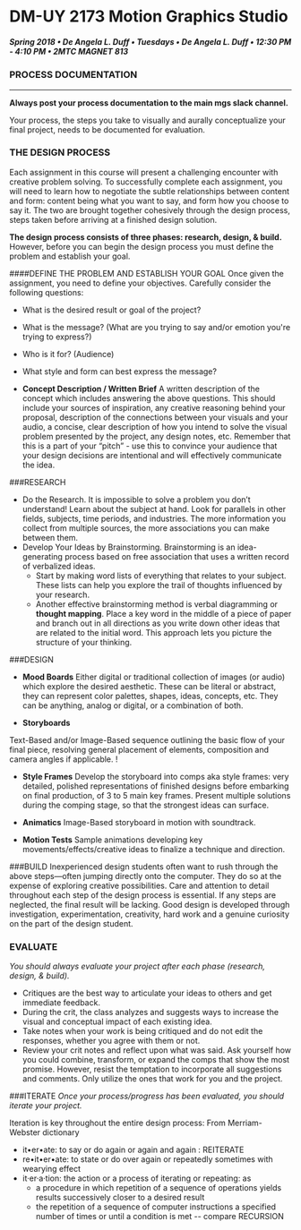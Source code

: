 # DM-UY 2173 Motion Graphics Studio

##### Spring 2018 • De Angela L. Duff • Tuesdays • De Angela L. Duff • 12:30 PM - 4:10 PM • 2MTC MAGNET 813

### PROCESS DOCUMENTATION

---

**Always post your process documentation to the main mgs slack channel.**

Your process, the steps you take to visually and aurally conceptualize your final project, needs to be documented for evaluation. 

### THE DESIGN PROCESS
Each assignment in this course will present a challenging encounter with creative problem solving. To successfully complete each assignment, you will need to learn how to negotiate the subtle relationships between content and form: content being what you want to say, and form how you choose to say it. The two are brought together cohesively through the design process, steps taken before arriving at a finished design solution. 

**The design process consists of three phases: research, design, & build.** However, before you can begin the design process you must define the problem and establish your goal.

####DEFINE THE PROBLEM AND ESTABLISH YOUR GOAL 
Once given the assignment, you need to define your objectives. Carefully consider the following questions: 
* What is the desired result or goal of the project? 
* What is the message? (What are you trying to say and/or emotion you're trying to express?)
* Who is it for? (Audience)
* What style and form can best express the message?

* **Concept Description / Written Brief**
A written description of the concept which includes answering the above questions. This should include your sources of inspiration, any creative reasoning behind your proposal, description of the connections between your visuals and your audio, a concise, clear description of how you intend to solve the visual problem presented by the project, any design notes, etc. Remember that this is a part of your “pitch” - use this to convince your audience that your design decisions are intentional and will effectively communicate the idea. 

###RESEARCH
* Do the Research. 
It is impossible to solve a problem you don’t understand! Learn about the subject at hand. Look for parallels in other fields, subjects, time periods, and industries. The more information you collect from multiple sources, the more associations you can make between them. 
* Develop Your Ideas by Brainstorming. 
Brainstorming is an idea-generating process based on free association that uses a written
record of verbalized ideas. 
    * Start by making word lists of everything that relates to your subject. These lists can help you explore the trail of thoughts influenced by your research.
    * Another effective brainstorming method is verbal diagramming or **thought mapping**. Place a key word in the middle of a piece of paper and branch out in all directions as you write down other ideas that are related to the initial word. This approach lets you picture the structure of your thinking.

###DESIGN

* **Mood Boards**
Either digital or traditional collection of images (or audio) which explore the desired aesthetic. These can be literal or abstract, they can represent color palettes, shapes, ideas, concepts, etc. They can be anything, analog or digital, or a combination of both.


* **Storyboards**

Text-Based and/or Image-Based sequence outlining the basic flow of your final piece, resolving general placement of elements, composition and camera angles if applicable. !

* **Style Frames**
Develop the storyboard into comps aka style frames: very detailed, polished representations of finished designs before embarking on final production, of 3 to 5 main key frames. Present multiple solutions during the comping stage, so that the strongest ideas can surface. 

* **Animatics**
Image-Based storyboard in motion with soundtrack. 

* **Motion Tests**
Sample animations developing key movements/effects/creative ideas to finalize a technique
and direction. 

###BUILD
Inexperienced design students often want to rush through the above steps—often jumping
directly onto the computer. They do so at the expense of exploring creative possibilities. Care and attention to detail throughout each step of the design process is essential. If any steps are neglected, the final result will be lacking. Good design is developed through investigation, experimentation, creativity, hard work and a genuine curiosity on the part of the design student.

### EVALUATE
*You should always evaluate your project after each phase (research, design, & build).*
* Critiques are the best way to articulate your ideas to others and get immediate feedback.
* During the crit, the class analyzes and suggests ways to increase the visual and conceptual impact of each existing idea. 
* Take notes when your work is being critiqued and do not edit the responses, whether you agree with them or not.
* Review your crit notes and reflect upon what was said. Ask yourself how you could combine, transform, or expand the comps that show the most promise. However, resist the temptation to incorporate all suggestions and comments. Only utilize the ones that work for you and the project. 

###ITERATE
*Once your process/progress has been evaluated, you should iterate your project.*

Iteration is key throughout the entire design process:
From Merriam-Webster dictionary
* it•er•ate: to say or do again or again and again : REITERATE
* re•it•er•ate: to state or do over again or repeatedly sometimes with wearying effect
* it·er·a·tion: the action or a process of iterating or repeating: as
    * a procedure in which repetition of a sequence of operations yields results successively closer to a desired result
    * the repetition of a sequence of computer instructions a specified number of times or until a condition is met -- compare RECURSION